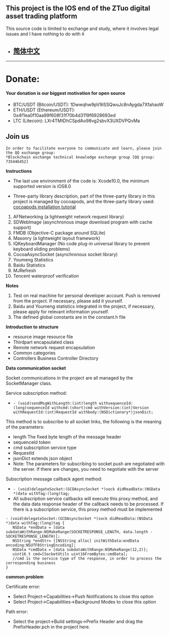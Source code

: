 ## This project is the IOS end of the ZTuo digital asset trading platform

This source code is limited to exchange and study, where it involves legal issues and I have nothing to do with it


- ## [简体中文](README.md)
---
# Donate:
#### Your donation is our biggest motivation for open source
- BTC/USDT (Bitcoin/USDT): 1Dwwqhw9pV9iSSQwuJc8nAygda7XfahaoW
- ETH/USDT (Ethereum/USDT): 0x4f1ea0f10aa99f608f31f70b4d3119f6928693ed
- LTC (Litecoin): LXr4TMtDhCSpdAo98vg2sbvX3UXDVPQvMa

## Join us
    In order to facilitate everyone to communicate and learn, please join the QQ exchange group:
    *Blockchain exchange technical knowledge exchange group [QQ group: 735446452]


**Instructions**</r>
- The last use environment of the code is: Xcode10.0, the minimum supported version is iOS8.0 </n>

- Three-party library description, part of the three-party library in this project is managed by cocoapods, and the three-party library used: [cocoapods installation tutorial](https://www.jianshu.com/p/1bb0ad42cb2e)</r>
1. AFNetworking (a lightweight network request library)</r>
2. SDWebImage (asynchronous image download program with cache support)</r>
3. FMDB (Objective-C package around SQLite)</r>
4. Masonry (a lightweight layout framework)</r>
5. IQKeyboardManager (No code plug-in universal library to prevent keyboard sliding problems)</r>
6. CocoaAsyncSocket (asynchronous socket library)</r>
7. Youmeng Statistics</r>
8. Baidu Statistics</r>
9. MJRefresh</r>
10. Tencent waterproof verification</r>

 **Notes**</r>
1. Test on real machine for personal developer account. Push is removed from the project. If necessary, please add it yourself. </r>
2. Baidu and Youmeng statistics integrated in the project, if necessary, please apply for relevant information yourself. </r></r>
3. The defined global constants are in the constant.h file

 **Introduction to structure**</r>
- resource image resource file </r>
- Thirdpart encapsulated class </r>
- Remote network request encapsulation </r>
- Common categories </r>
- Controllers Business Controller Directory </r>

**Data communication socket**</r>

Socket communications in the project are all managed by the SocketManager class.</r>

Service subscription method:</r>
- `- (void)sendMsgWithLength:(int)length withsequenceId:(long)sequenceId withcmd:(short)cmd withVersion:(int)Version withRequestId:(int)RequestId withbody:(NSDictionary*)jsonDict;`</r>

This method is to subscribe to all socket links, the following is the meaning of the parameters:</r>
- length The fixed byte length of the message header</r>
- sequenceId token</r>
- cmd subscription service type</r>
- RequestId </r>
- jsonDict extends json object</r>
- Note: The parameters for subscribing to socket push are negotiated with the server. If there are changes, you need to negotiate with the server</r>

Subscription message callback agent method:</n>
- `- (void)delegateSocket:(GCDAsyncSocket *)sock didReadData:(NSData *)data withTag:(long)tag;`</n>
- All subscription service callbacks will execute this proxy method, and the data data response header of the callback needs to be processed. If there is a subscription service, this proxy method must be implemented</r>
 ```
- (void)delegateSocket:(GCDAsyncSocket *)sock didReadData:(NSData *)data withTag:(long)tag {
    NSData *endData = [data subdataWithRange:NSMakeRange(SOCKETRESPONSE_LENGTH, data.length -SOCKETRESPONSE_LENGTH)];
    NSString *endStr= [[NSString alloc] initWithData:endData encoding:NSUTF8StringEncoding];
    NSData *cmdData = [data subdataWithRange:NSMakeRange(12,2)];
    uint16_t cmd=[SocketUtils uint16FromBytes:cmdData];
    //cmd is the service type of the response, in order to process the corresponding business
 }
 ```

**common problem** 

Certificate error:
- Select Project->Capabilities->Push Notifications to close this option
- Select Project->Capabilities->Background Modes to close this option

Path error:
- Select the project->Build settings->Prefix Header and drag the PrefixHeader.pch in the project here.